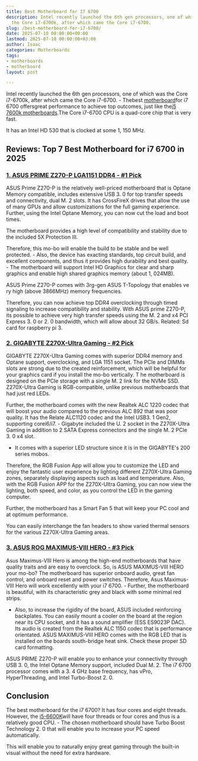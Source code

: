```yaml
---
title: Best Motherboard for I7 6700
description: Intel recently launched the 6th gen processors, one of which was 
  the Core i7-6700k, after which came the Core i7-6700.
slug: /best-motherboard-for-i7-6700/
date: 2025-07-10 00:00:00+00:00
lastmod: 2025-07-10 00:00:00+03:00
author: Isaac
categories: Motherboards
tags:
- motherboards
- motherboard
layout: post

---
```

Intel recently launched the 6th gen processors, one of which was the Core i7-6700k, after which came the Core i7-6700. - Thebest [motherboard](https://pestpolicy.com/best-motherboard-for-gaming/)for i7 6700 offersgreat performance to achieve top outcomes, just like the[i5 7600k motherboards](https://pestpolicy.com/best-motherboard-for-i5-7600k/).The Core i7-6700 CPU is a quad-core chip that is very fast.

It has an Intel HD 530 that is clocked at some 1, 150 MHz.

##  Reviews: Top 7 Best Motherboard for i7 6700 in 2025

###  [1. ASUS PRIME Z270-P LGA1151 DDR4 - #1 Pick](https://www.amazon.com/dp/B01NAGY3C8/?tag=p-policy-20)

ASUS Prime Z270-P is the relatively well-priced motherboard that is Optane Memory compatible, includes extensive USB 3. 0 for top transfer speeds and connectivity, dual M. 2 slots. It has CrossFireX drives that allow the use of many GPUs and allow customizations for the full gaming experience. Further, using the Intel Optane Memory, you can now cut the load and boot times.

The motherboard provides a high level of compatibility and stability due to the included 5X Protection III.

Therefore, this mo-bo will enable the build to be stable and be well protected. - Also, the device has exacting standards, top circuit build, and excellent components, and thus it provides high durability and best quality. - The motherboard will support Intel HD Graphics for clear and sharp graphics and enable high shared graphics memory (about 1, 024MB).

ASUS Prime Z270-P comes with 3rg-gen ASUS T-Topology that enables ve ry high (above 3866MHz) memory frequencies.

Therefore, you can now achieve top DDR4 overclocking through timed signaling to increase compatibility and stability. With ASUS prime Z270-P, its possible to achieve very high transfer speeds using the M. 2 and x4 PCI Express 3. 0 or 2. 0 bandwidth, which will allow about 32 GB/s. Related: Sd card for raspberry pi 3.

###  [2. GIGABYTE Z270X-Ultra Gaming - #2 Pick](https://www.amazon.com/dp/B01N66ZESI/?tag=p-policy-20)

GIGABYTE Z270X-Ultra Gaming comes with superior DDR4 memory and Optane support, overclocking, and LGA 1151 socket. The PCIe and DIMMs slots are strong due to the created reinforcement, which will be helpful for your graphics card if you install the mo-bo vertically. T he motherboard is designed on the PCIe storage with a single M. 2 link for the NVMe SSD. Z270X-Ultra Gaming is RGB-compatible, unlike previous motherboards that had just red LEDs.

Further, the motherboard comes with the new Realtek ALC 1220 codec that will boost your audio compared to the previous ALC 892 that was poor quality. It has the Relate ALC1120 codec and the Intel USB3. 1 Gen2, supporting corei6/i7. - Gigabyte included the U. 2 socket in the Z270X-Ultra Gaming in addition to 2 SATA Express connectors and the single M. 2 PCIe 3. 0 x4 slot.

- It comes with a superior LED structure since it is in the GIGABYTE's 200 series mobos.

Therefore, the RGB Fusion App will allow you to customize the LED and enjoy the fantastic user experience by lighting different Z270X-Ultra Gaming zones, separately displaying aspects such as load and temperature. Also, with the RGB Fusion APP for the Z270X-Ultra Gaming, you can now view the lighting, both speed, and color, as you control the LED in the gaming computer.

Further, the motherboard has a Smart Fan 5 that will keep your PC cool and at optimum performance.

You can easily interchange the fan headers to show varied thermal sensors for the various Z270X-Ultra Gaming areas.

###  [3. ASUS ROG MAXIMUS-VIII HERO - #3 Pick](https://www.amazon.com/dp/B0126R4F8W/?tag=p-policy-20)

Asus Maximus-VIII Hero is among the high-end motherboards that have quality traits and are easy to overclock. So, is ASUS MAXIMUS-VIII HERO your mo-bo? The motherboard has superior onboard audio, great fan control, and onboard reset and power switches. Therefore, Asus Maximus-VIII Hero will work excellently with your i7 6700. - Further, the motherboard is beautiful, with its characteristic grey and black with some minimal red strips.

- Also, to increase the rigidity of the board, ASUS included reinforcing backplates. You can easily mount a cooler on the board at the region near its CPU socket, and it has a sound amplifier (ESS ES9023P DAC). Its audio is created from the Realtek ALC 1150 codec that is performance orientated. ASUS MAXIMUS-VIII HERO comes with the RGB LED that is installed on the boards south-bridge heat sink. Check these proper SD card formatting.

ASUS PRIME Z270-P will enable you to enhance your connectivity through USB 3. 0, the Intel Optane Memory support, included Dual M. 2. The i7 6700 processor comes with a 3. 4 GHz base frequency, has vPro, HyperThreading, and Intel Turbo-Boost 2. 0.

##  Conclusion

The best motherboard for the i7 6700? It has four cores and eight threads. However, the [i5-6600K](https://pestpolicy.com/best-motherboard-for-i5-6600k/)will have four threads or four cores and thus is a relatively good CPU. - The chosen motherboard should have Turbo Boost Technology 2. 0 that will enable you to increase your PC speed automatically.

This will enable you to naturally enjoy great gaming through the built-in visual without the need for extra hardware.
